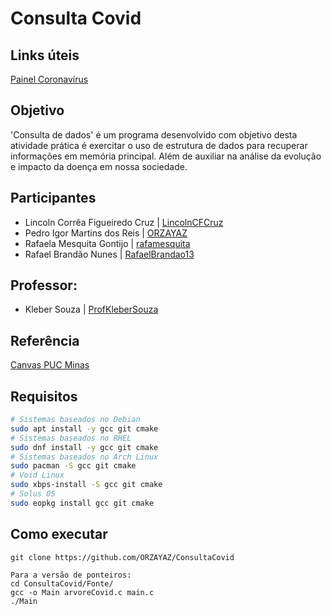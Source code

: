 # Consulta Covid

## Links úteis
[Painel Coronavírus](https://covid.saude.gov.br/)
## Objetivo
'Consulta de dados' é um programa desenvolvido com objetivo desta atividade prática é exercitar o uso de estrutura de dados para recuperar informações em memória principal. Além de auxiliar na análise da evolução e impacto da doença em nossa sociedade. 
## Participantes
 - Lincoln Corrêa Figueiredo Cruz | [LincolnCFCruz](https://github.com/LincolnCFCruz)
 - Pedro Igor Martins dos Reis | [ORZAYAZ](https://github.com/ORZAYAZ)
 - Rafaela Mesquita Gontijo | [rafamesquita](https://github.com/rafamesquita)
 - Rafael Brandão Nunes | [RafaelBrandao13](https://github.com/RafaelBrandao13)

## Professor:
 - Kleber Souza | [ProfKleberSouza](https://github.com/ProfKleberSouza)
## Referência
[Canvas PUC Minas](https://pucminas.instructure.com/courses/53903/assignments/287136)
## Requisitos
 ```bash
 # Sistemas baseados no Debian
 sudo apt install -y gcc git cmake
 # Sistemas baseados no RHEL
 sudo dnf install -y gcc git cmake
 # Sistemas baseados no Arch Linux
 sudo pacman -S gcc git cmake
 # Void Linux
 sudo xbps-install -S gcc git cmake
 # Solus OS
 sudo eopkg install gcc git cmake
```
## Como executar
```
git clone https://github.com/ORZAYAZ/ConsultaCovid

Para a versão de ponteiros:
cd ConsultaCovid/Fonte/
gcc -o Main arvoreCovid.c main.c
./Main
```
